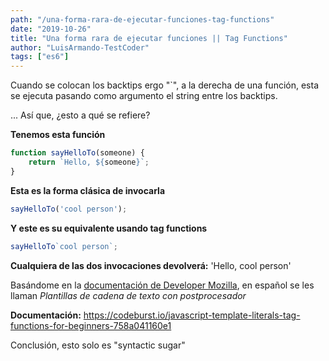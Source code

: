 ```yaml
---
path: "/una-forma-rara-de-ejecutar-funciones-tag-functions"
date: "2019-10-26"
title: "Una forma rara de ejecutar funciones || Tag Functions"
author: "LuisArmando-TestCoder"
tags: ["es6"]
---
```


Cuando se colocan los backtips ergo "`", a la derecha de una función, esta se ejecuta pasando como argumento el string entre los backtips.

... Así que, ¿esto a qué se refiere?

**Tenemos esta función**

```javascript
function sayHelloTo(someone) {
    return `Hello, ${someone}`;
}
```

**Esta es la forma clásica de invocarla**

```javascript
sayHelloTo('cool person');
```

**Y este es su equivalente usando tag functions**

```javascript
sayHelloTo`cool person`;
```

**Cualquiera de las dos invocaciones devolverá:** 'Hello, cool person'

Basándome en la [documentación de Developer Mozilla](https://developer.mozilla.org/es/docs/Web/JavaScript/Referencia/template_strings#Plantillas_de_cadena_de_texto_con_postprocesador), en español se les llaman *Plantillas de cadena de texto con postprocesador*

**Documentación:** https://codeburst.io/javascript-template-literals-tag-functions-for-beginners-758a041160e1

Conclusión, esto solo es "syntactic sugar"